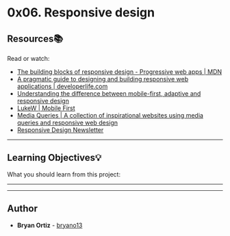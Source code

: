 # 0x06. Responsive design

## Resources:books:
Read or watch:
* [The building blocks of responsive design - Progressive web apps | MDN](https://intranet.hbtn.io/rltoken/xunPO8dNZy0mJpq8vbUMRA)
* [A pragmatic guide to designing and building responsive web applications | developerlife.com](https://intranet.hbtn.io/rltoken/rs5zCrDpRaU6LD13-rG2yg)
* [Understanding the difference between mobile-first, adaptive and responsive design](https://intranet.hbtn.io/rltoken/7W08yfp6vBGFlgoqZZc7eQ)
* [LukeW | Mobile First](https://intranet.hbtn.io/rltoken/AMTqHMY4OeGET3nOdRH2uQ)
* [Media Queries | A collection of inspirational websites using media queries and responsive web design](https://intranet.hbtn.io/rltoken/bk52ihWug_pe0QUghl99aQ)
* [Responsive Design Newsletter](https://intranet.hbtn.io/rltoken/1k39DhswkQfzN7L4N7pO7w)

---
## Learning Objectives:bulb:
What you should learn from this project:

---
---

## Author
* **Bryan Ortiz** - [bryano13](https://github.com/bryano13)